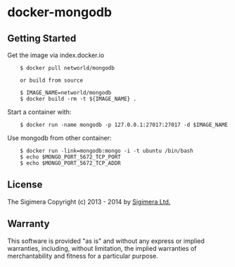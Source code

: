 # docker-mongodb

## Getting Started

Get the image via index.docker.io

        $ docker pull networld/mongodb

        or build from source

        $ IMAGE_NAME=networld/mongodb
        $ docker build -rm -t ${IMAGE_NAME} .

Start a container with:

        $ docker run -name mongodb -p 127.0.0.1:27017:27017 -d $IMAGE_NAME

Use mongodb from other container:

        $ docker run -link=mongodb:mongo -i -t ubuntu /bin/bash
        $ echo $MONGO_PORT_5672_TCP_PORT
        $ echo $MONGO_PORT_5672_TCP_ADDR

## License

The Sigimera Copyright (c) 2013 - 2014 by
[Sigimera Ltd.](http://www.sigimera.com)

## Warranty

This software is provided "as is" and without any express or implied
warranties, including, without limitation, the implied warranties of
merchantability and fitness for a particular purpose.
